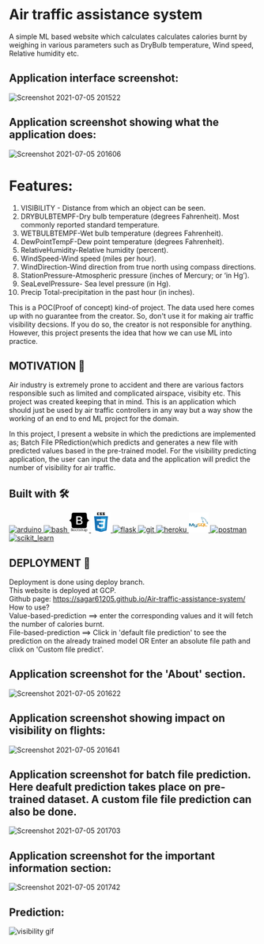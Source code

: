 # Air traffic assistance system
A simple ML based website which calculates calculates calories burnt by weighing in various parameters such as DryBulb temperature, Wind speed, Relative humidity etc.

## Application interface screenshot:
![Screenshot 2021-07-05 201522](https://user-images.githubusercontent.com/5305547/127722993-50f5e6e6-27fc-40c4-adab-cfdd6c43d8ea.png)


## Application screenshot showing what the application does:
![Screenshot 2021-07-05 201606](https://user-images.githubusercontent.com/5305547/127722982-f7c61fb3-449c-493d-af19-bc2e2443f6ee.png)


# Features:
1.	VISIBILITY - Distance from which an object can be seen.
2.	DRYBULBTEMPF-Dry bulb temperature (degrees Fahrenheit). Most commonly reported standard temperature.
3.	WETBULBTEMPF-Wet bulb temperature (degrees Fahrenheit).
4.	DewPointTempF-Dew point temperature (degrees Fahrenheit).
5.	RelativeHumidity-Relative humidity (percent).
6.	WindSpeed-Wind speed (miles per hour).
7.	WindDirection-Wind direction from true north using compass directions.
8.	StationPressure-Atmospheric pressure (inches of Mercury; or ‘in Hg’).
9.	SeaLevelPressure- Sea level pressure (in Hg).
10.	Precip	Total-precipitation in the past hour (in inches).


This is a POC(Proof of concept) kind-of project. The data used here comes up with no guarantee from the creator. So, don't use it for making air traffic visibility decsions. If you do so, the creator is not responsible for anything. However, this project presents the idea that how we can use ML into practice.

## MOTIVATION 💪
Air industry is extremely prone to accident and there are various factors responsible such as limited and complicated airspace, visibity etc. This project was created keeping that in mind. This is an application which should just be used by air traffic controllers in any way but a way show the working of an end to end ML project for the domain.

In this project, I present a website in which the predictions are implemented as; Batch File PRediction(which predicts and generates a new file with predicted values based in the pre-trained model. 
For the visibility predicting application, the user can input the data and the application will predict the number of visibility for air traffic.


## Built with 🛠️
<p align="left"> <a href="https://www.arduino.cc/" target="_blank"> <img src="https://cdn.worldvectorlogo.com/logos/arduino-1.svg" alt="arduino" width="40" height="40"/> </a> <a href="https://www.gnu.org/software/bash/" target="_blank"> <img src="https://www.vectorlogo.zone/logos/gnu_bash/gnu_bash-icon.svg" alt="bash" width="40" height="40"/> </a> <a href="https://getbootstrap.com" target="_blank"> <img src="https://raw.githubusercontent.com/devicons/devicon/master/icons/bootstrap/bootstrap-plain-wordmark.svg" alt="bootstrap" width="40" height="40"/> </a> <a href="https://www.w3schools.com/css/" target="_blank"> <img src="https://raw.githubusercontent.com/devicons/devicon/master/icons/css3/css3-original-wordmark.svg" alt="css3" width="40" height="40"/> </a><a href="https://flask.palletsprojects.com/" target="_blank"> <img src="https://www.vectorlogo.zone/logos/pocoo_flask/pocoo_flask-icon.svg" alt="flask" width="40" height="40"/> </a> <a href="https://git-scm.com/" target="_blank"> <img src="https://www.vectorlogo.zone/logos/git-scm/git-scm-icon.svg" alt="git" width="40" height="40"/> </a> <a href="https://heroku.com" target="_blank"> <img src="https://www.vectorlogo.zone/logos/heroku/heroku-icon.svg" alt="heroku" width="40" height="40"/> </a> <a href="https://www.mysql.com/" target="_blank"> <img src="https://raw.githubusercontent.com/devicons/devicon/master/icons/mysql/mysql-original-wordmark.svg" alt="mysql" width="40" height="40"/> </a><a href="https://postman.com" target="_blank"> <img src="https://www.vectorlogo.zone/logos/getpostman/getpostman-icon.svg" alt="postman" width="40" height="40"/> </a><a href="https://scikit-learn.org/" target="_blank"> <img src="https://upload.wikimedia.org/wikipedia/commons/0/05/Scikit_learn_logo_small.svg" alt="scikit_learn" width="40" height="40"/> </a></p>       


## DEPLOYMENT 🚀
Deployment is done using deploy branch.<br/>
This website is deployed at GCP.<br/>
Github page: https://sagar61205.github.io/Air-traffic-assistance-system/ <br/>
How to use? <br/>
Value-based-prediction ==> enter the corresponding values and it will fetch the number of calories burnt.<br/>
File-based-prediction  ==> Click in 'default file prediction' to see the prediction on the already trained model OR Enter an absolute file path and clixk on 'Custom file predict'.


## Application screenshot for the 'About' section.
![Screenshot 2021-07-05 201622](https://user-images.githubusercontent.com/5305547/127049630-d1d65428-91e1-40d0-b8c9-f997624f185d.png)

## Application screenshot showing impact on visibility on flights:
![Screenshot 2021-07-05 201641](https://user-images.githubusercontent.com/5305547/127050719-732f1ddf-7045-4938-905c-26fba2520ac5.png)

## Application screenshot for batch file prediction. Here deafult prediction takes place on pre-trained dataset. A custom file file prediction can also be done.
![Screenshot 2021-07-05 201703](https://user-images.githubusercontent.com/5305547/127050754-fdf707d8-01f6-4887-9b82-ba0ac6dc50c1.png)

## Application screenshot for the important information section:
![Screenshot 2021-07-05 201742](https://user-images.githubusercontent.com/5305547/127051142-7a95cdd6-2b2e-47b1-b3ea-948661a50812.png)

## Prediction:
![visibility gif](https://user-images.githubusercontent.com/5305547/127061169-753f97bc-a449-46d8-8f1f-4a6dd602d996.gif)


